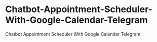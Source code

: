 # Chatbot-Appointment-Scheduler-With-Google-Calendar-Telegram
Chatbot Appointment Scheduler With Google Calendar Telegram

